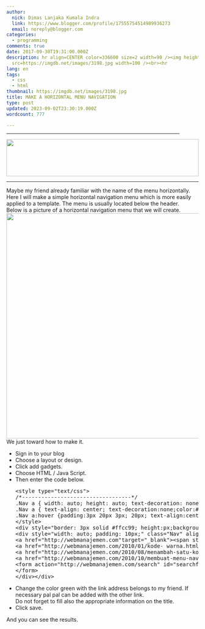```yaml
---
author:
  nick: Dimas Lanjaka Kumala Indra
  link: https://www.blogger.com/profile/17555754514989936273
  email: noreply@blogger.com
categories:
  - programming
comments: true
date: 2017-09-30T19:31:00.000Z
description: hr align=CENTER color=336600 size=2 width=90 /><img height=97
  src=https://imgdb.net/images/3198.jpg width=100 /><br><hr
lang: en
tags:
  - css
  - html
thumbnail: https://imgdb.net/images/3198.jpg
title: MAKE A HORIZONTAL MENU NAVIGATION
type: post
updated: 2023-09-02T23:30:19.000Z
wordcount: 777

---
```


<hr align="CENTER" color="#336600" size="2" width="90%"><img height="97" src="https://imgdb.net/images/3198.jpg" width="100%"><br><hr align="CENTER" color="#336600" size="10" width="100%">Maybe my friend already familiar with the name of the menu horizontally. Here I will make a simple horizontal navigation menu which is more easily applied to a template. The menu is usually located below the header.<br>Below is a picture of a horizontal navigation menu that we will create. <br><img align="left" src="http://3.bp.blogspot.com/_uuHQFukIkSY/TKfzP_BiaKI/AAAAAAAAAZk/P5OhaP9tS10/S1600-R/membuat-navigasi-horisontal.gif" height="" width="590"><br><br><br>We just toward how to make it. <br><ul><li> Sign in to your blog </li><li> Choose a layout or design. </li><li> Click add gadgets. </li><li> Choose HTML / Java Script. </li><li> Then enter the code below. </li><pre>&lt;style type="text/css"&gt;<br>/*----------------------------------*/<br>.Nav a { width: auto; height: auto; text-decoration: none; }<br>.Nav a { text-align: center; text-decoration:none;color:#ffffcc; padding:1px 20px 1px 20px;font-weight:bold; font-size:12px; }<br>.Nav a:hover {padding:3px 20px 3px; 20px; text-align:center; text-decoration:none; color:#000033; font-weight:bold; border:3px; background-color: #000000;}<br>&lt;/style&gt;<br>&lt;div style="border: 3px solid #ffcc99; height:px;background-color:#FF3366;"&gt;<br>&lt;div style="width: auto; padding: 10px;" class="Nav" align="left"&gt;<br>&lt;a href="http://webmanajemen.com"target="_blank"&gt;&lt;span style="font-weight:bold; color:#FFFF00; "&gt;HOME&lt;/span&gt;&lt;/a&gt;<br>&lt;a href="http://webmanajemen.com/2010/01/kode- warna.html"target="_blank"&gt;&lt;span style="font-weight:bold;color:#FFff00;"&gt;JUDUL1 &lt;/span&gt;&lt;/a&gt;<br>&lt;a href="http://webmanajemen.com/2010/08/menambah-satu-kolom-di-bawah-header.html"target="_blank"&gt;&lt;span style="font-weight:bold; color:#FFff00;"&gt;JUDUL 2&lt;/span&gt;&lt;/a&gt;<br>&lt;a href="http://webmanajemen.com/2010/10/membuat-menu-navigasi-horizontal.html"target="_blank"&gt;&lt;span style="font-weight:bold; color:#FFff00;"&gt;JUDUL 3&lt;/span&gt;&lt;/a&gt;<br>&lt;form action="http://webmanajemen.com/search" id="searchform" method="get" style="display: inline; float:right; padding-right:10px; padding-bottom:px" &gt; &lt;input id="searchbox" maxlength="" name="q" onblur="if (this.value == "") {this.value = "Search...";}" onfocus="if (this.value == "Search...") {this.value = ""}" value="Search..." type="text" /&gt; &lt;input class="btn" name="" " value="search" type="submit" span style="font-weight:bold; font-size:12px; color:#ff3399" /&gt;<br>&lt;/form&gt;<br>&lt;/div&gt;&lt;/div&gt; </pre><li> Change the color green with the link address belongs to my friend. If necessary pal pal can be added with the other link. <br> Do not forget to fill also the appropriate information on the title. </li><li> Click save. </li></ul>And you can see the results.